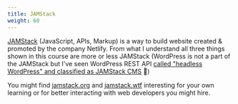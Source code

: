 ```yaml
---
title: JAMStack
weight: 60
---
```


[JAMStack](https://jamstack.org/) (JavaScript, APIs, Markup) is a way to build website created & promoted by the company Netlify. 
From what I understand all three things shown in this course are more or less JAMStack (WordPress is not a part of the JAMStack but I've seen WordPress REST API [called "headless WordPress" and classified as JAMStack CMS](https://jamstack.wtf/#cms) :shrug:)

You might find [jamstack.org](https://jamstack.org) and [jamstack.wtf](https://jamstack.wtf/) interesting for your own learning or for better interacting with web developers you might hire.